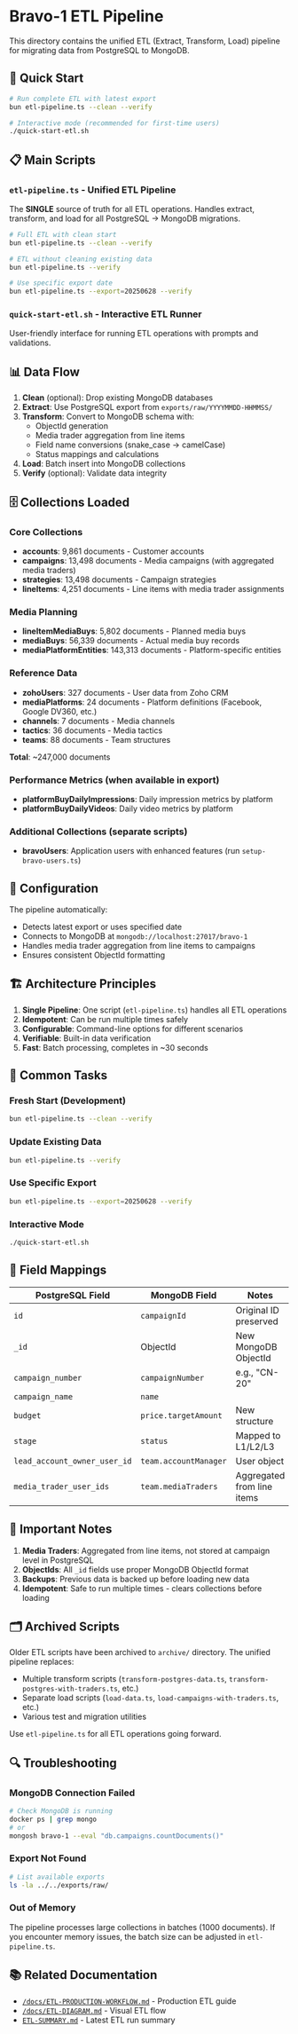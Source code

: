 # Bravo-1 ETL Pipeline

This directory contains the unified ETL (Extract, Transform, Load) pipeline for migrating data from PostgreSQL to MongoDB.

## 🚀 Quick Start

```bash
# Run complete ETL with latest export
bun etl-pipeline.ts --clean --verify

# Interactive mode (recommended for first-time users)
./quick-start-etl.sh
```

## 📋 Main Scripts

### `etl-pipeline.ts` - Unified ETL Pipeline

The **SINGLE** source of truth for all ETL operations. Handles extract, transform, and load for all PostgreSQL → MongoDB migrations.

```bash
# Full ETL with clean start
bun etl-pipeline.ts --clean --verify

# ETL without cleaning existing data
bun etl-pipeline.ts --verify

# Use specific export date
bun etl-pipeline.ts --export=20250628 --verify
```

### `quick-start-etl.sh` - Interactive ETL Runner

User-friendly interface for running ETL operations with prompts and validations.

## 📊 Data Flow

1. **Clean** (optional): Drop existing MongoDB databases
2. **Extract**: Use PostgreSQL export from `exports/raw/YYYYMMDD-HHMMSS/`
3. **Transform**: Convert to MongoDB schema with:
   - ObjectId generation
   - Media trader aggregation from line items
   - Field name conversions (snake_case → camelCase)
   - Status mappings and calculations
4. **Load**: Batch insert into MongoDB collections
5. **Verify** (optional): Validate data integrity

## 🗄️ Collections Loaded

### Core Collections

- **accounts**: 9,861 documents - Customer accounts
- **campaigns**: 13,498 documents - Media campaigns (with aggregated media traders)
- **strategies**: 13,498 documents - Campaign strategies
- **lineItems**: 4,251 documents - Line items with media trader assignments

### Media Planning

- **lineItemMediaBuys**: 5,802 documents - Planned media buys
- **mediaBuys**: 56,339 documents - Actual media buy records
- **mediaPlatformEntities**: 143,313 documents - Platform-specific entities

### Reference Data

- **zohoUsers**: 327 documents - User data from Zoho CRM
- **mediaPlatforms**: 24 documents - Platform definitions (Facebook, Google DV360, etc.)
- **channels**: 7 documents - Media channels
- **tactics**: 36 documents - Media tactics
- **teams**: 88 documents - Team structures

**Total**: ~247,000 documents

### Performance Metrics (when available in export)

- **platformBuyDailyImpressions**: Daily impression metrics by platform
- **platformBuyDailyVideos**: Daily video metrics by platform

### Additional Collections (separate scripts)

- **bravoUsers**: Application users with enhanced features (run `setup-bravo-users.ts`)

## 🔧 Configuration

The pipeline automatically:

- Detects latest export or uses specified date
- Connects to MongoDB at `mongodb://localhost:27017/bravo-1`
- Handles media trader aggregation from line items to campaigns
- Ensures consistent ObjectId formatting

## 🏗️ Architecture Principles

1. **Single Pipeline**: One script (`etl-pipeline.ts`) handles all ETL operations
2. **Idempotent**: Can be run multiple times safely
3. **Configurable**: Command-line options for different scenarios
4. **Verifiable**: Built-in data verification
5. **Fast**: Batch processing, completes in ~30 seconds

## 📝 Common Tasks

### Fresh Start (Development)

```bash
bun etl-pipeline.ts --clean --verify
```

### Update Existing Data

```bash
bun etl-pipeline.ts --verify
```

### Use Specific Export

```bash
bun etl-pipeline.ts --export=20250628 --verify
```

### Interactive Mode

```bash
./quick-start-etl.sh
```

## 🔄 Field Mappings

| PostgreSQL Field             | MongoDB Field         | Notes                      |
| ---------------------------- | --------------------- | -------------------------- |
| `id`                         | `campaignId`          | Original ID preserved      |
| `_id`                        | ObjectId              | New MongoDB ObjectId       |
| `campaign_number`            | `campaignNumber`      | e.g., "CN-20"              |
| `campaign_name`              | `name`                |                            |
| `budget`                     | `price.targetAmount`  | New structure              |
| `stage`                      | `status`              | Mapped to L1/L2/L3         |
| `lead_account_owner_user_id` | `team.accountManager` | User object                |
| `media_trader_user_ids`      | `team.mediaTraders`   | Aggregated from line items |

## 🚨 Important Notes

1. **Media Traders**: Aggregated from line items, not stored at campaign level in PostgreSQL
2. **ObjectIds**: All `_id` fields use proper MongoDB ObjectId format
3. **Backups**: Previous data is backed up before loading new data
4. **Idempotent**: Safe to run multiple times - clears collections before loading

## 🗂️ Archived Scripts

Older ETL scripts have been archived to `archive/` directory. The unified pipeline replaces:

- Multiple transform scripts (`transform-postgres-data.ts`, `transform-postgres-with-traders.ts`, etc.)
- Separate load scripts (`load-data.ts`, `load-campaigns-with-traders.ts`, etc.)
- Various test and migration utilities

Use `etl-pipeline.ts` for all ETL operations going forward.

## 🔍 Troubleshooting

### MongoDB Connection Failed

```bash
# Check MongoDB is running
docker ps | grep mongo
# or
mongosh bravo-1 --eval "db.campaigns.countDocuments()"
```

### Export Not Found

```bash
# List available exports
ls -la ../../exports/raw/
```

### Out of Memory

The pipeline processes large collections in batches (1000 documents). If you encounter memory issues, the batch size can be adjusted in `etl-pipeline.ts`.

## 📚 Related Documentation

- [`/docs/ETL-PRODUCTION-WORKFLOW.md`](../../docs/ETL-PRODUCTION-WORKFLOW.md) - Production ETL guide
- [`/docs/ETL-DIAGRAM.md`](../../docs/ETL-DIAGRAM.md) - Visual ETL flow
- [`ETL-SUMMARY.md`](./ETL-SUMMARY.md) - Latest ETL run summary
